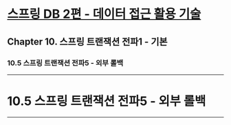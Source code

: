# <a href = "../README.md" target="_blank">스프링 DB 2편 - 데이터 접근 활용 기술</a>
## Chapter 10. 스프링 트랜잭션 전파1 - 기본
### 10.5 스프링 트랜잭션 전파5 - 외부 롤백

---

# 10.5 스프링 트랜잭션 전파5 - 외부 롤백

---
